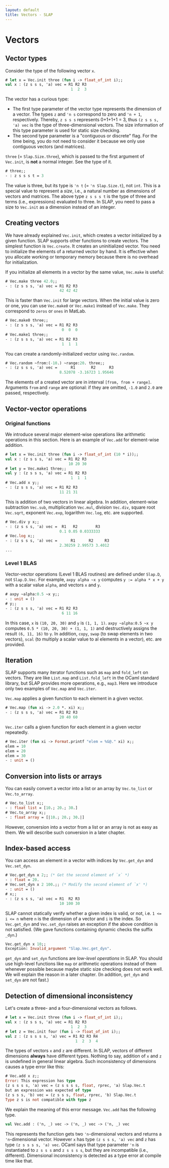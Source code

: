 ```yaml
---
layout: default
title: Vectors - SLAP
---
```


Vectors
=======

Vector types
------------

Consider the type of the following vector `x`.

```ocaml
# let x = Vec.init three (fun i -> float_of_int i);;
val x : (z s s s, 'a) vec = R1 R2 R3
                             1  2  3
```

The vector has a curious type:

- The first type parameter of the vector type represents the dimension of a
  vector. The types `z` and `'n s` correspond to zero and `'n + 1`,
  respectively. Thereby, `z s s s` represents 0+1+1+1 = 3, thus
  `(z s s s, 'a) vec` is the type of three-dimensional vectors. The size
  information of this type parameter is used for static size checking.
- The second type parameter is a "contiguous or discrete" flag. For the time
  being, you do not need to consider it because we only use contiguous
  vectors (and matrices).

`three` (= `Slap.Size.three`), which is passed to the first argument of
`Vec.init`, is **not** a normal integer. See the type of it.

```ocaml
# three;;
- : z s s s t = 3
```

The value is three, but its type is `'n t` (= `'n Slap.Size.t`), not `int`. This
is a special value to represent a _size_, i.e., a natural number as dimensions
of vectors and matrices. The above type `z s s s t` is the type of three and
terms (i.e., expressions) evaluated to three. In SLAP, you need to pass a
size to `Vec.init` as a dimension instead of an integer.

Creating vectors
----------------

We have already explained `Vec.init`, which creates a vector initialized by a
given function. SLAP supports other functions to create vectors. The simplest
function is `Vec.create`. It creates an uninitialized vector. You need to
initialize the elements of a returned vector by hand. It is effective when you
allocate working or temporary memory because there is no overhead for
initialization.

If you initialize all elements in a vector by the same value, `Vec.make` is
useful:

```ocaml
# Vec.make three 42.0;;
- : (z s s s, 'a) vec = R1 R2 R3
                        42 42 42
```

This is faster than `Vec.init` for large vectors. When the initial value is zero
or one, you can use `Vec.make0` or `Vec.make1` instead of `Vec.make`. They
correspond to `zeros` or `ones` in MatLab.

```ocaml
# Vec.make0 three;;
- : (z s s s, 'a) vec = R1 R2 R3
                         0  0  0
# Vec.make1 three;;
- : (z s s s, 'a) vec = R1 R2 R3
                         1  1  1
```

You can create a randomly-initialized vector using `Vec.random`.

```ocaml
# Vec.random ~from:(-10.) ~range:20. three;;
- : (z s s s, 'a) vec =      R1       R2      R3
                        8.52078 -3.16723 1.95646
```

The elements of a created vector are in interval `[from, from + range]`.
Arguments `from` and `range` are optional: if they are omitted, `-1.0` and `2.0`
are passed, respectively.

Vector-vector operations
------------------------

### Original functions

We introduce several major element-wise operations like arithmetic operations in
this section. Here is an example of `Vec.add` for element-wise addition.

```ocaml
# let x = Vec.init three (fun i -> float_of_int (10 * i));;
val x : (z s s s, 'a) vec = R1 R2 R3
                            10 20 30
# let y = Vec.make1 three;;
val y : (z s s s, 'a) vec = R1 R2 R3
                             1  1  1
# Vec.add x y;;
- : (z s s s, 'a) vec = R1 R2 R3
                        11 21 31
```

This is addition of two vectors in linear algebra. In addition, element-wise
subtraction `Vec.sub`, multiplication `Vec.mul`, division `Vec.div`, square root
`Vec.sqrt`, exponent `Vec.exp`, logarithm `Vec.log`, etc. are supported.

```ocaml
# Vec.div y x;;
- : (z s s s, 'a) vec =  R1   R2        R3
                        0.1 0.05 0.0333333
# Vec.log x;;
- : (z s s s, 'a) vec =      R1      R2     R3
                        2.30259 2.99573 3.4012
...
```

### Level 1 BLAS

Vector-vector operations (Level 1 BLAS routines) are defined under `Slap.D`, not
`Slap.D.Vec`. For example, `axpy alpha ~x y` computes `y := alpha * x + y` with
a scalar value `alpha`, and vectors `x` and `y`.

```ocaml
# axpy ~alpha:0.5 ~x y;;
- : unit = ()
# y;;
- : (z s s s, 'a) vec = R1 R2 R3
                         6 11 16
```

In this case, `x` is `(10, 20, 30)` and `y` is `(1, 1, 1)`.
`axpy ~alpha:0.5 ~x y` computes `0.5 * (10, 20, 30) + (1, 1, 1)` and
destructively assigns the result `(6, 11, 16)` to `y`.
In addition, `copy`, `swap` (to swap elements in two vectors), `scal`
(to multiply a scalar value to al elements in a vector), etc. are
provided.

Iteration
---------

SLAP supports many iterator functions such as `map` and `fold_left` on vectors.
They are like `List.map` and `List.fold_left` in the OCaml standard library, but
SLAP provides more operations, e.g., `map3`. Here we introduce only two examples
of `Vec.map` and `Vec.iter`.

`Vec.map` applies a given function to each element in a given vector.

```ocaml
# Vec.map (fun xi -> 2.0 *. xi) x;;
- : (z s s s, 'a) vec = R1 R2 R3
                        20 40 60
```

`Vec.iter` calls a given function for each element in a given vector repeatedly.

```ocaml
# Vec.iter (fun xi -> Format.printf "elem = %G@." xi) x;;
elem = 10
elem = 20
elem = 30
- : unit = ()
```

Conversion into lists or arrays
-------------------------------

You can easily convert a vector into a list or an array by `Vec.to_list` or
`Vec.to_array`.

```ocaml
# Vec.to_list x;;
- : float list = [10.; 20.; 30.]
# Vec.to_array x;;
- : float array = [|10.; 20.; 30.|]
```

However, conversion into a vector from a list or an array is not as easy as
them. We will describe such conversion in a later chapter.

Index-based access
------------------

You can access an element in a vector with indices by `Vec.get_dyn` and
`Vec.set_dyn`.

```ocaml
# Vec.get_dyn x 2;; (* Get the second element of `x` *)
- : float = 20.
# Vec.set_dyn x 2 100.;; (* Modify the second element of `x' *)
- : unit = ()
# x;;
- : (z s s s, 'a) vec = R1  R2 R3
                        10 100 30
```

SLAP cannot statically verify whether a given index is valid, or not, i.e.
`1 <= i <= n` where `n` is the dimension of a vector and `i` is the index.
So `Vec.get_dyn` and `Vec.set_dyn` raises an exception if the above condition
is not satisfied. (We gave functions containing dynamic checks the suffix
`_dyn`.)

```ocaml
Vec.get_dyn x 10;;
Exception: Invalid_argument "Slap.Vec.get_dyn".
```

`get_dyn` and `set_dyn` functions are _low-level operations_ in SLAP. You should
use high-level functions like `map` or arithmetic operations instead of them
whenever possible because maybe static size checking does not work well. We will
explain the reason in a later chapter.
(In addition, `get_dyn` and `set_dyn` are not fast.)

Detection of dimensional inconsistency
--------------------------------------

Let's create a three- and a four-dimensional vectors as follows.

```ocaml
# let x = Vec.init three (fun i -> float_of_int i);;
val x : (z s s s, 'a) vec = R1 R2 R3
                             1  2  3
# let z = Vec.init four (fun i -> float_of_int i);;
val z : (z s s s s, 'a) vec = R1 R2 R3 R4
                               1  2  3  4
```

The types of vectors `x` and `z` are different.
In SLAP, vectors of different dimensions **always** have different types.
Nothing to say, addition of `x` and `z` is undefined in general linear algebra.
Such inconsistency of dimensions causes a type error like this:

```ocaml
# Vec.add x z;;
Error: This expression has type
(z s s s s, 'a) vec = (z s s s s, float, rprec, 'a) Slap.Vec.t
but an expression was expected of type
(z s s s, 'b) vec = (z s s s, float, rprec, 'b) Slap.Vec.t
Type z s is not compatible with type z
```

We explain the meaning of this error message. `Vec.add` has the following type.

```ocaml
val Vec.add : ('n, _) vec -> ('n, _) vec -> ('n, _) vec
```

This represents the function gets two `'n`-dimensional vectors and returns a
`'n`-dimensional vector. However `x` has type `(z s s s, 'a) vec` and `z` has
type `(z s s s s, 'a) vec`. OCaml says that type parameter `'n` is instantiated
to `z s s s` and `z s s s s`, but they are incompatible (i.e., different).
Dimensional inconsistency is detected as a type error at compile time like that.
